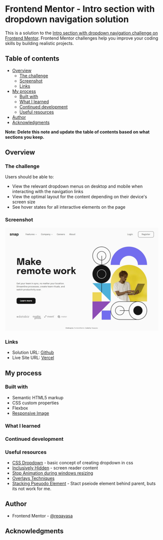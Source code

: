 # Frontend Mentor - Intro section with dropdown navigation solution

This is a solution to the [Intro section with dropdown navigation challenge on Frontend Mentor](https://www.frontendmentor.io/challenges/intro-section-with-dropdown-navigation-ryaPetHE5). Frontend Mentor challenges help you improve your coding skills by building realistic projects. 

## Table of contents

- [Overview](#overview)
  - [The challenge](#the-challenge)
  - [Screenshot](#screenshot)
  - [Links](#links)
- [My process](#my-process)
  - [Built with](#built-with)
  - [What I learned](#what-i-learned)
  - [Continued development](#continued-development)
  - [Useful resources](#useful-resources)
- [Author](#author)
- [Acknowledgments](#acknowledgments)

**Note: Delete this note and update the table of contents based on what sections you keep.**

## Overview

### The challenge

Users should be able to:

- View the relevant dropdown menus on desktop and mobile when interacting with the navigation links
- View the optimal layout for the content depending on their device's screen size
- See hover states for all interactive elements on the page

### Screenshot

![](./screenshot.jpg)

### Links

- Solution URL: [Github](https://github.com/reqayasa/fmr-intro-section-with-dropdown-navigation)
- Live Site URL: [Vercel](https://fmr-intro-section-with-dropdown-navigation.vercel.app/) 


## My process

### Built with
- Semantic HTML5 markup
- CSS custom properties
- Flexbox
- [Responsive Image](https://developer.mozilla.org/en-US/docs/Learn/HTML/Multimedia_and_embedding/Responsive_images)

### What I learned



### Continued development



### Useful resources
- [CSS Dropdown](https://www.w3schools.com/css/css_dropdowns.asp) - basic concept of creating dropdown in css
- [Inclusively Hidden](https://css-tricks.com/inclusively-hidden/) - screen reader content
- [Stop Animation during windows resizing](https://css-tricks.com/stop-animations-during-window-resizing/)
- [Overlays Techniques](https://tympanus.net/codrops/2013/11/07/css-overlay-techniques/)
- [Stacking Pseuodo Element](http://www.independent-software.com/set-stacking-order-of-pseudo-elements-below-parent-element.html) - Stact pseiode element behind parent, buts its not work for me.


## Author

-   Frontend Mentor - [@reqayasa](https://www.frontendmentor.io/profile/reqayasa)

## Acknowledgments
